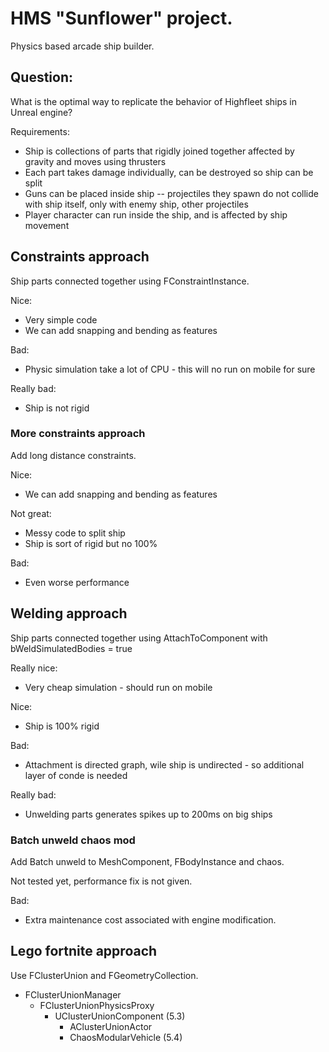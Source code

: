 # HMS "Sunflower" project.
Physics based arcade ship builder.

## Question:
What is the optimal way to replicate the behavior of Highfleet ships in Unreal engine?

Requirements:
* Ship is collections of parts that rigidly joined together affected by gravity and moves using thrusters
* Each part takes damage individually, can be destroyed so ship can be split
* Guns can be placed inside ship -- projectiles they spawn do not collide with ship itself, only with enemy ship, other projectiles
* Player character can run inside the ship, and is affected by ship movement

## Constraints approach
Ship parts connected together using FConstraintInstance.

Nice:
* Very simple code
* We can add snapping and bending as features

Bad:
* Physic simulation take a lot of CPU - this will no run on mobile for sure

Really bad:
* Ship is not rigid


### More constraints approach
Add long distance constraints.

Nice:
* We can add snapping and bending as features

Not great:
* Messy code to split ship
* Ship is sort of rigid but no 100%

Bad:
* Even worse performance

## Welding approach
Ship parts connected together using AttachToComponent with bWeldSimulatedBodies = true

Really nice:
* Very cheap simulation - should run on mobile

Nice:
* Ship is 100% rigid

Bad:
* Attachment is directed graph, wile ship is undirected - so additional layer of conde is needed

Really bad:
* Unwelding parts generates spikes up to 200ms on big ships

### Batch unweld chaos mod
Add Batch unweld to MeshComponent, FBodyInstance and chaos.

Not tested yet, performance fix is not given.

Bad:
* Extra maintenance cost associated with engine modification.

## Lego fortnite approach
Use FClusterUnion and FGeometryCollection.

- FClusterUnionManager
  - FClusterUnionPhysicsProxy
    - UClusterUnionComponent (5.3)
      - AClusterUnionActor 
      - ChaosModularVehicle (5.4)
        
